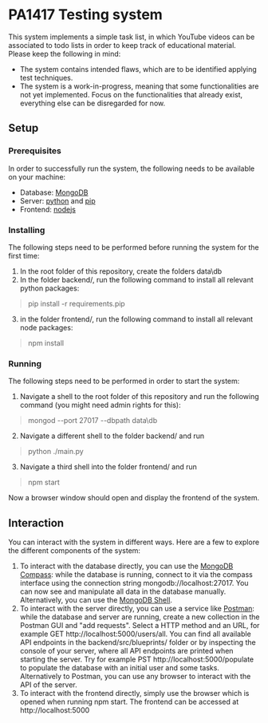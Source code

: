 # PA1417 Testing system

This system implements a simple task list, in which YouTube videos can be associated to todo lists in order to keep track of educational material. Please keep the following in mind:

* The system contains intended flaws, which are to be identified applying test techniques.
* The system is a work-in-progress, meaning that some functionalities are not yet implemented. Focus on the functionalities that already exist, everything else can be disregarded for now.

## Setup

### Prerequisites

In order to successfully run the system, the following needs to be available on your machine:

* Database: [MongoDB](https://www.mongodb.com/try/download/community)
* Server: [python](https://www.python.org/downloads/) and [pip](https://pypi.org/project/pip/)
* Frontend: [nodejs](https://nodejs.org/en/download/)

### Installing

The following steps need to be performed before running the system for the first time:

1. In the root folder of this repository, create the folders data\db
2. In the folder backend/, run the following command to install all relevant python packages:
> pip install -r requirements.pip
3. in the folder frontend/, run the following command to install all relevant node packages:
> npm install

### Running

The following steps need to be performed in order to start the system:

1. Navigate a shell to the root folder of this repository and run the following command (you might need admin rights for this):
> mongod --port 27017 --dbpath data\db
2. Navigate a different shell to the folder backend/ and run 
> python ./main.py
3. Navigate a third shell into the folder frontend/ and run
> npm start

Now a browser window should open and display the frontend of the system.

## Interaction

You can interact with the system in different ways. Here are a few to explore the different components of the system:

1. To interact with the database directly, you can use the [MongoDB Compass](https://www.mongodb.com/try/download/compass): while the database is running, connect to it via the compass interface using the connection string mongodb://localhost:27017. You can now see and manipulate all data in the database manually. Alternatively, you can use the [MongoDB Shell](https://www.mongodb.com/try/download/shell).
2. To interact with the server directly, you can use a service like [Postman](https://www.postman.com/downloads/): while the database and server are running, create a new collection in the Postman GUI and "add requests". Select a HTTP method and an URL, for example GET http://localhost:5000/users/all. You can find all available API endpoints in the backend/src/blueprints/ folder or by inspecting the console of your server, where all API endpoints are printed when starting the server. Try for example PST http://localhost:5000/populate to populate the database with an initial user and some tasks. Alternatively to Postman, you can use any browser to interact with the API of the server.
3. To interact with the frontend directly, simply use the browser which is opened when running npm start. The frontend can be accessed at http://localhost:5000